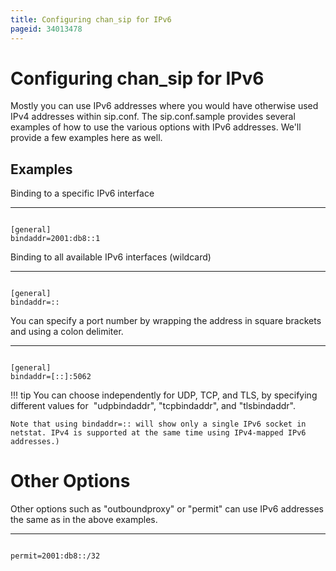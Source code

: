 ```yaml
---
title: Configuring chan_sip for IPv6
pageid: 34013478
---
```


Configuring chan_sip for IPv6
==============================

Mostly you can use IPv6 addresses where you would have otherwise used IPv4 addresses within sip.conf. The sip.conf.sample provides several examples of how to use the various options with IPv6 addresses. We'll provide a few examples here as well.

Examples
--------

Binding to a specific IPv6 interface




---

  
  


```

[general]
bindaddr=2001:db8::1

```


Binding to all available IPv6 interfaces (wildcard)




---

  
  


```

[general]
bindaddr=::

```


You can specify a port number by wrapping the address in square brackets and using a colon delimiter.




---

  
  


```

[general]
bindaddr=[::]:5062

```




!!! tip 
    You can choose independently for UDP, TCP, and TLS, by specifying different values for  "udpbindaddr", "tcpbindaddr", and "tlsbindaddr".

    Note that using bindaddr=:: will show only a single IPv6 socket in netstat. IPv4 is supported at the same time using IPv4-mapped IPv6 addresses.)

      
[//]: # (end-tip)



Other Options
=============

Other options such as "outboundproxy" or "permit" can use IPv6 addresses the same as in the above examples.




---

  
  


```

permit=2001:db8::/32

```


